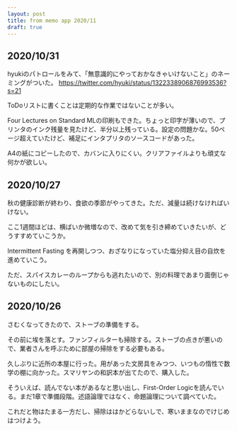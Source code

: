 ```yaml
---
layout: post
title: from memo app 2020/11 
draft: true
---
```


## 2020/10/31

hyukiのパトロールをみて、「無意識的にやっておかなきゃいけないこと」のネーミングがついた。
https://twitter.com/hyuki/status/1322338906876993536?s=21

ToDoリストに書くことは定期的な作業ではないことが多い。

Four Lectures on Standard MLの印刷もできた。ちょっと印字が薄いので、プリンタのインク残量を見たけど、半分以上残っている。設定の問題かな。50ページ超えていたけど、補足にインタプリタのソースコードがあった。

A4の紙にコピーしたので、カバンに入りにくい。クリアファイルよりも頑丈な何かが欲しい。

## 2020/10/27

秋の健康診断が終わり、食欲の季節がやってきた。ただ、減量は続けなければいけない。

ここ1週間ほどは、横ばいか微増なので、改めて気を引き締めていきたいが、どうすすめていこうか。

Intermittent Fasting を再開しつつ、おざなりになっていた塩分抑え目の自炊を進めていこう。

ただ、スパイスカレーのループからも逃れたいので、別の料理であまり面倒じゃないものにしたい。

## 2020/10/26

さむくなってきたので、ストーブの準備をする。

その前に埃を落とす。ファンフィルターも掃除する。ストーブの点きが悪いので、業者さんを呼ぶために部屋の掃除をする必要もある。

久しぶりに近所の本屋に行った。用があった文房具をみつつ、いつもの惰性で数学の棚に向かった。スマリヤンの和訳本が出てたので、購入した。

そういえば、読んでない本があるなと思い出し、First-Order Logicを読んでいる。まだ1章で準備段階。述語論理ではなく、命題論理について調べていた。

これだと物はたまる一方だし、掃除ははかどらないしで、寒いままなのでけじめはつけよう。
